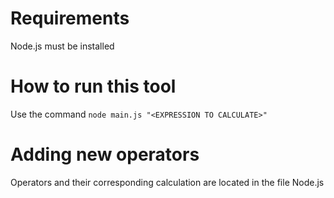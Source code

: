 # Requirements

Node.js must be installed

# How to run this tool

Use the command `node main.js "<EXPRESSION TO CALCULATE>"`

# Adding new operators

Operators and their corresponding calculation are located in the file Node.js
